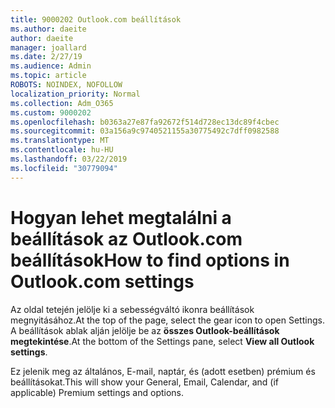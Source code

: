```yaml
---
title: 9000202 Outlook.com beállítások
ms.author: daeite
author: daeite
manager: joallard
ms.date: 2/27/19
ms.audience: Admin
ms.topic: article
ROBOTS: NOINDEX, NOFOLLOW
localization_priority: Normal
ms.collection: Adm_O365
ms.custom: 9000202
ms.openlocfilehash: b0363a27e87fa92672f514d728ec13dc89f4cbec
ms.sourcegitcommit: 03a156a9c9740521155a30775492c7dff0982588
ms.translationtype: MT
ms.contentlocale: hu-HU
ms.lasthandoff: 03/22/2019
ms.locfileid: "30779094"
---
```

# <a name="how-to-find-options-in-outlookcom-settings"></a><span data-ttu-id="257f2-102">Hogyan lehet megtalálni a beállítások az Outlook.com beállítások</span><span class="sxs-lookup"><span data-stu-id="257f2-102">How to find options in Outlook.com settings</span></span>

<span data-ttu-id="257f2-103">Az oldal tetején jelölje ki a sebességváltó ikonra beállítások megnyitásához.</span><span class="sxs-lookup"><span data-stu-id="257f2-103">At the top of the page, select the gear icon to open Settings.</span></span> <span data-ttu-id="257f2-104">A beállítások ablak alján jelölje be az **összes Outlook-beállítások megtekintése**.</span><span class="sxs-lookup"><span data-stu-id="257f2-104">At the bottom of the Settings pane, select **View all Outlook settings**.</span></span>

<span data-ttu-id="257f2-105">Ez jelenik meg az általános, E-mail, naptár, és (adott esetben) prémium és beállításokat.</span><span class="sxs-lookup"><span data-stu-id="257f2-105">This will show your General, Email, Calendar, and (if applicable) Premium settings and options.</span></span>